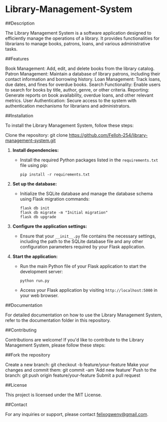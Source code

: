 # Library-Management-System
##Description

The Library Management System is a software application designed to efficiently manage the operations of a library. It provides functionalities for librarians to manage books, patrons, loans, and various administrative tasks.

##Features

Book Management: Add, edit, and delete books from the library catalog.
Patron Management: Maintain a database of library patrons, including their contact information and borrowing history.
Loan Management: Track loans, due dates, and fines for overdue books.
Search Functionality: Enable users to search for books by title, author, genre, or other criteria.
Reporting: Generate reports on book availability, overdue loans, and other relevant metrics.
User Authentication: Secure access to the system with authentication mechanisms for librarians and administrators.

##Installation

To install the Library Management System, follow these steps:

Clone the repository: git clone https://github.com/Felloh-254/library-management-system.git
1. **Install dependencies:**
   - Install the required Python packages listed in the `requirements.txt` file using pip:
     ```
     pip install -r requirements.txt
     ```

2. **Set up the database:**
   - Initialize the SQLite database and manage the database schema using Flask migration commands:
     ```
     flask db init
     flask db migrate -m "Initial migration"
     flask db upgrade
     ```

3. **Configure the application settings:**
   - Ensure that your `__init__.py` file contains the necessary settings, including the path to the SQLite database file and any other configuration parameters required by your Flask application.

4. **Start the application:**
   - Run the main Python file of your Flask application to start the development server:
     ```
     python run.py
     ```
   - Access your Flask application by visiting `http://localhost:5000` in your web browser.

##Documentation

For detailed documentation on how to use the Library Management System, refer to the documentation folder in this repository.

##Contributing

Contributions are welcome! If you'd like to contribute to the Library Management System, please follow these steps:

##Fork the repository

Create a new branch: git checkout -b feature/your-feature
Make your changes and commit them: git commit -am 'Add new feature'
Push to the branch: git push origin feature/your-feature
Submit a pull request

##License

This project is licensed under the MIT License.

##Contact

For any inquiries or support, please contact felixogweny@gmail.com.
